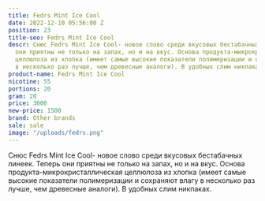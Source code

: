```yaml
---
title: Fedrs Mint Ice Cool
date: 2022-12-10 05:56:00 Z
position: 23
title-seo: Fedrs Mint Ice Cool
descr: Снюс Fedrs Mint Ice Cool- новое слово среди вкусовых бестабачных линеек. Теперь
  они приятны не только на запах, но и на вкус. Основа продукта-микрокристаллическая
  целлюлоза из хлопка (имеет самые высокие показатели полимеризации и сохраняют влагу
  в несколько раз лучше, чем древесные аналоги). В удобных слим никпаках.
product-name: Fedrs Mint Ice Cool
nicotine: 55
portions: 20
gram: 20
price: 3000
new-price: 1500
brand: Other brands
sale: sale
image: "/uploads/fedrs.png"
---
```


Снюс Fedrs Mint Ice Cool- новое слово среди вкусовых бестабачных линеек. Теперь они приятны не только на запах, но и на вкус. Основа продукта-микрокристаллическая целлюлоза из хлопка (имеет самые высокие показатели полимеризации и сохраняют влагу в несколько раз лучше, чем древесные аналоги). В удобных слим никпаках.